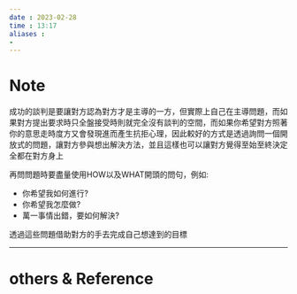 ```yaml
---
date : 2023-02-28
time : 13:17
aliases :
- 
---
```

# Note
成功的談判是要讓對方認為對方才是主導的一方，但實際上自己在主導問題，而如果對方提出要求時只全盤接受時則就完全沒有談判的空間，而如果你希望對方照著你的意思走時度方又會發現進而產生抗拒心理，因此較好的方式是透過詢問一個開放式的問題，讓對方參與想出解決方法，並且這樣也可以讓對方覺得至始至終決定全都在對方身上

再問問題時要盡量使用HOW以及WHAT開頭的問句，例如:
- 你希望我如何進行?
- 你希望我怎麼做?
- 萬一事情出錯，要如何解決?

透過這些問題借助對方的手去完成自己想達到的目標

---
# others &  Reference

